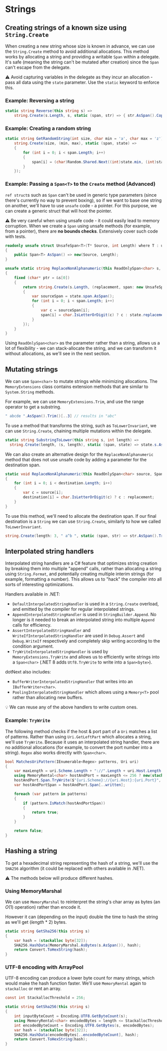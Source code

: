 # Strings

## Creating strings of a known size using `String.Create`

When creating a new string whose size is known in advance, we can use the `String.Create` method to avoid additional allocations. This method works by allocating a string and providing a writable `Span` within a delegate. It's safe (meaning the string can't be mutated after creation) since the `Span` can't escape from the delegate.

⚠️ Avoid capturing variables in the delegate as they incur an allocation - pass all data using the `state` parameter. Use the `static` keyword to enforce this.

### Example: Reversing a string

```cs
static string Reverse(this string s) =>
    string.Create(s.Length, s, static (span, str) => { str.AsSpan().CopyTo(span); span.Reverse(); });
```

### Example: Creating a random string

```cs
static string GetRandomString(int size, char min = 'a', char max = 'z') =>
    string.Create(size, (min, max), static (span, state) =>
    {
        for (int i = 0; i < span.Length; i++)
        {
            span[i] = (char)Random.Shared.Next((int)state.min, (int)state.max + 1);
        }
    });
```

### Example: Passing a `Span<T>` to the `Create` method **(Advanced)**

`ref struct`s such as `Span` can't be used in generic type parameters (since there's currently no way to prevent boxing), so if we want to base one string on another, we'll have to use `unsafe` code - a pointer. For this purpose, we can create a generic struct that will host the pointer.

⚠️ Be very careful when using unsafe code - it could easily lead to memory corruption. When we create a `Span` using unsafe methods (for example, from a pointer), there are **no bounds checks**. Extensively cover such code with tests.

```cs
readonly unsafe struct UnsafeSpan<T>(T* Source, int Length) where T : unmanaged
{
    public Span<T> AsSpan() => new(Source, Length);
}
```

```cs
unsafe static string ReplaceNonAlphanumeric(this ReadOnlySpan<char> s, char replacement)
{
    fixed (char* ptr = &s[0])
    {
        return string.Create(s.Length, (replacement, span: new UnsafeSpan<char>(ptr, s.Length)), static (span, state) =>
        {
            var sourceSpan = state.span.AsSpan();
            for (int i = 0; i < span.Length; i++)
            {
                var c = sourceSpan[i];
                span[i] = char.IsLetterOrDigit(c) ? c : state.replacement;
            }
        });
    }
}
```

Using `ReadOnlySpan<char>` as the parameter rather than a string, allows us a lot of flexibility - we can stack-allocate the string, and we can transform it without allocations, as we'll see in the next section.

## Mutating strings

We can use `Span<char>` to mutate strings while minimizing allocations. The `MemoryExtensions` class contains extension methods that are similar to `System.String` methods.

For example, we can use `MemoryExtensions.Trim`, and use the range operator to get a substring.

```cs
" abcde ".AsSpan().Trim()[..3] // results in "abc"
```

To use a method that transforms the string, such as `ToLowerInvariant`, we can use `String.Create`, chaining multiple mutations within the delegate.

```cs
static string SubstringToLower(this string s, int length) =>
  string.Create(length, (s, length), static (span, state) => state.s.AsSpan()[..state.length].ToLowerInvariant(span));
```

We can also create an alternative design for the `ReplaceNonAlphanumeric` method that does not use unsafe code by adding a parameter for the destination span.

```cs
static void ReplaceNonAlphanumeric(this ReadOnlySpan<char> source, Span<char> destination, char replacement)
{
    for (int i = 0; i < destination.Length; i++)
    {
        var c = source[i];
        destination[i] = char.IsLetterOrDigit(c) ? c : replacement;
    }
}
```

To use this method, we'll need to allocate the destination span. If our final destination is a `String` we can use `String.Create`, similarly to how we called `ToLowerInvariant`.

```cs
string.Create(length: 3, " a^b ", static (span, str) => str.AsSpan().Trim()[..span.Length].ReplaceNonAlphanumeric('_', span)).Dump(); // results in "a_b"
```

## Interpolated string handlers

Interpolated string handlers are a C# feature that optimizes string creation by breaking them into multiple "append" calls, rather than allocating a string using `String.Format`, and potentially creating multiple interim strings (for example, formatting a number). This allows us to "hack" the compiler into all sorts of interesting optimizations.

Handlers available in .NET:

* `DefaultInterpolatedStringHandler` is used in a `String.Create` overload, and emitted by the compiler for regular interpolated strings.
* `AppendInterpolatedStringHandler` is used in `StringBuilder.Append`. No longer is it needed to break an interpolated string into multiple `Append` calls for efficiency.
* `AssertInterpolatedStringHandler` and `WriteIfInterpolatedStringHandler` are used in `Debug.Assert` and `Debug.WriteIf` respectively and completely skip writing according to the condition argument.
* `TryWriteInterpolatedStringHandler` is used by `MemoryExtensions.TryWrite` and allows us to efficiently write strings into a `Span<char>` (.NET 8 adds `Utf8.TryWrite` to write into a `Span<byte>`).

dotNext also includes:
* `BufferWriterInterpolatedStringHandler` that writes into an `IBufferWriter<char>`.
* `PoolingInterpolatedStringHandler` which allows using a `Memory<T>` pool rather than allocating new buffers.

💡 We can reuse any of the above handlers to write custom ones.

### Example: `TryWrite`

The following method checks if the host & port part of a `Uri` matches a list of patterns. Rather than using `Uri.GetLeftPart` which allocates a string, we'll use `TryWrite`. Because it uses an interpolated string handler, there are no additional allocations (for example, to convert the port number into a string). `Regex` also works directly with `Span<char>`.

```cs
bool MatchesUriPattern(IEnumerable<Regex> patterns, Uri uri)
{
    var maxLength = uri.Scheme.Length + "://".Length + uri.Host.Length + ":".Length + 5;
    using MemoryRental<char> hostAndPort = maxLength <= 256 ? new(stackalloc char[256]) : new(maxLength);
    hostAndPort.Span.TryWrite($"{uri.Scheme}://{uri.Host}:{uri.Port}", out var written);
    var hostAndPortSpan = hostAndPort.Span[..written];

    foreach (var pattern in patterns)
    {
        if (pattern.IsMatch(hostAndPortSpan))
        {
            return true;
        }
    }

    return false;
}
```

## Hashing a string

To get a hexadecimal string representing the hash of a string, we'll use the `SHA256` algorithm (it could be replaced with others available in .NET).

⚠️ The methods below will produce different hashes.

### Using MemoryMarshal

We can use `MemoryMarshal` to reinterpret the string's char array as bytes (an _O_(1) operation) rather than encode it.

However it can (depending on the input) double the time to hash the string as we'll get (_length_ * 2) bytes.

```cs
static string GetSha256(this string s)
{
    var hash = (stackalloc byte[32]);
    SHA256.HashData(MemoryMarshal.AsBytes(s.AsSpan()), hash);
    return Convert.ToHexString(hash);
}
```

### UTF-8 encoding with ArrayPool

UTF-8 encoding can produce a lower byte count for many strings, which would make the hash function faster. We'll use `MemoryRental` again to `stackalloc` or rent an array.

```cs
const int StackallocThreshold = 256;

static string GetSha256(this string s)
{
    int inputByteCount = Encoding.UTF8.GetByteCount(s);
    using MemoryRental<char> encodedBytes = length <= StackallocThreshold ? new(stackalloc char[StackallocThreshold]) : new(length);
    int encodedByteCount = Encoding.UTF8.GetBytes(s, encodedBytes);
    var hash = (stackalloc byte[32]);
    SHA256.HashData(encodedBytes[..encodedByteCount], hash);
    return Convert.ToHexString(hash);
}
```
